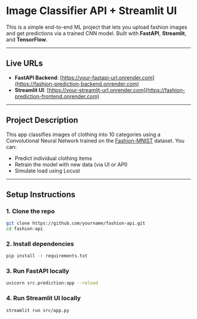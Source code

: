 # Image Classifier API + Streamlit UI

This is a simple end-to-end ML project that lets you upload fashion images and get predictions via a trained CNN model. Built with **FastAPI**, **Streamlit**, and **TensorFlow**.

---

## Live URLs

- **FastAPI Backend**: [https://your-fastapi-url.onrender.com](https://fashion-prediction-backend.onrender.com)
- **Streamlit UI**: [https://your-streamlit-url.onrender.com](https://fashion-prediction-frontend.onrender.com)

---

## Project Description

This app classifies images of clothing into 10 categories using a Convolutional Neural Network trained on the [Fashion-MNIST](https://github.com/zalandoresearch/fashion-mnist) dataset. You can:

- Predict individual clothing items
- Retrain the model with new data (via UI or API)
- Simulate load using Locust

---

## Setup Instructions

### 1. Clone the repo
```bash
git clone https://github.com/yourname/fashion-api.git
cd fashion-api
```

### 2. Install dependencies
```bash
pip install -r requirements.txt
```

### 3. Run FastAPI locally
```bash
uvicorn src.prediction:app --reload
```

### 4. Run Streamlit UI locally
```bash
streamlit run src/app.py
```

